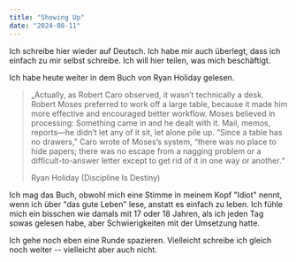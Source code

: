 ```yaml
---
title: "Showing Up"
date: "2024-08-11"
---
```


Ich schreibe hier wieder auf Deutsch. Ich habe mir auch überlegt, dass ich einfach zu mir selbst schreibe. Ich will hier teilen, was mich beschäftigt.

Ich habe heute weiter in dem Buch von Ryan Holiday gelesen.

> „Actually, as Robert Caro observed, it wasn’t technically a desk. Robert Moses preferred to work off a large table, because it made him more effective and encouraged better workflow. Moses believed in processing: Something came in and he dealt with it. Mail, memos, reports—he didn’t let any of it sit, let alone pile up. “Since a table has no drawers,” Caro wrote of Moses’s system, “there was no place to hide papers; there was no escape from a nagging problem or a difficult-to-answer letter except to get rid of it in one way or another.“
>
> Ryan Holiday (Discipline Is Destiny)

Ich mag das Buch, obwohl mich eine Stimme in meinem Kopf "Idiot" nennt, wenn ich über "das gute Leben" lese, anstatt es einfach zu leben. Ich fühle mich ein bisschen wie damals mit 17 oder 18 Jahren, als ich jeden Tag sowas gelesen habe, aber Schwierigkeiten mit der Umsetzung hatte.

Ich gehe noch eben eine Runde spazieren. Vielleicht schreibe ich gleich noch weiter -- vielleicht aber auch nicht.
